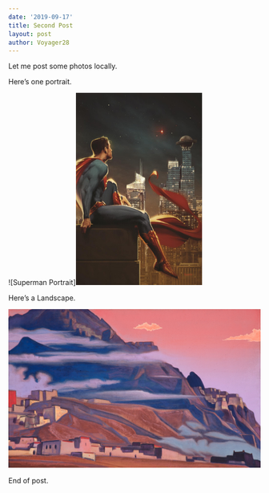 ```yaml
---
date: '2019-09-17'
title: Second Post
layout: post
author: Voyager28
---
```




Let me post some photos locally. 

Here’s one portrait. 

![Superman Portrait]<img src="\img\posts\second_post\Superman.jpg" alt="Superman Portrait" width="50%"/>

Here’s a Landscape.

![Landscape](\img\posts\second_post\Landscape.jpg)

End of post.

